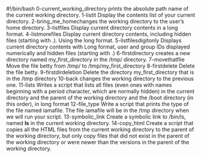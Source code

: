 #!/bin/bash
0-current_working_directory prints the absolute path name of the current working directory.
1-listit Display the contents list of your current directory.
2-bring_me_homechanges the working directory to the user’s home directory.
3-listfiles Display current directory contents in a long format.
4-listmorefiles Display current directory contents, including hidden files (starting with .). Using the long format.
5-listfilesdigitonly Displays current directory contents with Long format, user and group IDs displayed numerically and hidden files (starting with .)
6-firstdirectory creates a new directory named my_first_directory in the /tmp/ directory.
7-movethatfile Move the file betty from /tmp/ to /tmp/my_first_directory
8-firstdelete Delete the file betty.
9-firstdirdeletion Delete the directory my_first_directory that is in the /tmp directory
10-back changes the working directory to the previous one.
11-lists Writes a script that lists all files (even ones with names beginning with a period character, which are normally hidden) in the current directory and the parent of the working directory and the /boot directory (in this order), in long format
12-file_type Write a script that prints the type of the file named iamafile. The file iamafile will be in the /tmp directory when we will run your script.
13-symbolic_link Create a symbolic link to /bin/ls, named __ls__ in the current working directory.
14-copy_html Create a script that copies all the HTML files from the current working directory to the parent of the working directory, but only copy files that did not exist in the parent of the working directory or were newer than the versions in the parent of the working directory.

